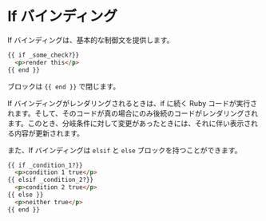 # If バインディング

If バインディングは、基本的な制御文を提供します。

```html
{{ if _some_check?}}
  <p>render this</p>
{{ end }}
```

ブロックは ```{{ end }}``` で閉じます。

If バインディングがレンダリングされるときは、if に続く Ruby コードが実行されます。そして、そのコードが真の場合にのみ後続のコードがレンダリングされます。このとき、分岐条件に対して変更があったときには、それに伴い表示される内容が更新されます。

また、If バインディングは ```elsif``` と ```else``` ブロックを持つことができます。

```html
{{ if _condition_1?}}
  <p>condition 1 true</p>
{{ elsif _condition_2?}}
  <p>condition 2 true</p>
{{ else }}
  <p>neither true</p>
{{ end }}
```
